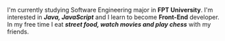 I'm currently studying Software Engineering major in **FPT University**. I'm interested in ***Java, JavaScript*** and I learn to become **Front-End** developer. In my free time I eat ***street food, watch movies and play chess*** with my friends.
